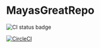 # MayasGreatRepo

![CI status badge](https://t-magane.visualstudio.com/_apis/public/build/definitions/b2adce99-ebee-4715-b139-2bf14b96e5b3/3/badge)

[![CircleCI](https://circleci.com/gh/t-magane/MayasGreatRepo.svg?style=svg)](https://circleci.com/gh/t-magane/MayasGreatRepo)
